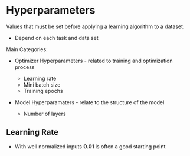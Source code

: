 # Hyperparameters

Values that must be set before applying a learning algorithm to a dataset.

* Depend on each task and data set

Main Categories:

* Optimizer Hyperparameters - related to training and optimization process
  * Learning rate
  * Mini batch size
  * Training epochs
* Model Hyperparamaters - relate to the structure of the model

  * Number of layers

## Learning Rate

* With well normalized inputs **0.01** is often a good starting point
